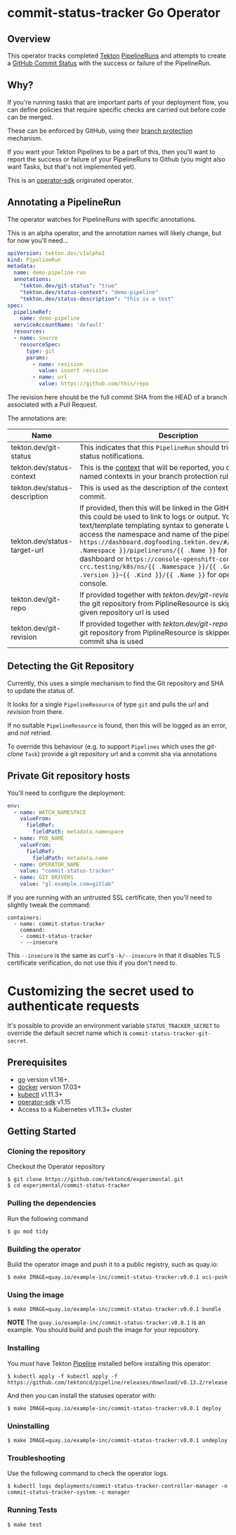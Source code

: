 # commit-status-tracker Go Operator

## Overview

This operator tracks completed [Tekton](https://github.com/tektoncd/pipeline) [PipelineRuns](https://github.com/tektoncd/pipeline/blob/master/docs/pipelineruns.md) and attempts to create a [GitHub Commit Status](https://developer.github.com/v3/repos/statuses/) with the success or failure of the PipelineRun.

## Why?

If you're running tasks that are important parts of your deployment flow, you
can define policies that require specific checks are carried out before code can
be merged.

These can be enforced by GitHub, using their [branch protection](https://help.github.com/en/github/administering-a-repository/configuring-protected-branches) mechanism.

If you want your Tekton Pipelines to be a part of this, then you'll want to report the success or failure of your PipelineRuns to Github (you might also want Tasks, but that's not implemented yet).

This is an [operator-sdk](https://github.com/operator-framework/operator-sdk) originated operator.

## Annotating a PipelineRun

The operator watches for PipelineRuns with specific annotations.

This is an alpha operator, and the annotation names will likely change, but for now
you'll need...

```yaml
apiVersion: tekton.dev/v1alpha1
kind: PipelineRun
metadata:
  name: demo-pipeline-run
  annotations:
    "tekton.dev/git-status": "true"
    "tekton.dev/status-context": "demo-pipeline"
    "tekton.dev/status-description": "this is a test"
spec:
  pipelineRef:
    name: demo-pipeline
  serviceAccountName: 'default'
  resources:
  - name: source
    resourceSpec:
      type: git
      params:
        - name: revision
          value: insert revision
        - name: url
          value: https://github.com/this/repo
```

The revision here should be the full commit SHA from the HEAD of a branch associated with a Pull Request.

The annotations are:

| Name                          | Description                                                                                                                                                                                                                                                                                                                                                                                                                                                                                                       | Required | Default   |
|-------------------------------|-------------------------------------------------------------------------------------------------------------------------------------------------------------------------------------------------------------------------------------------------------------------------------------------------------------------------------------------------------------------------------------------------------------------------------------------------------------------------------------------------------------------|----------|-----------|
| tekton.dev/git-status         | This indicates that this <code>PipelineRun</code> should trigger commit-status notifications.                                                                                                                                                                                                                                                                                                                                                                                                                     | Yes      |           |
| tekton.dev/status-context     | This is the [context](https://developer.github.com/v3/repos/statuses/#create-a-status) that will be reported, you can require named contexts in your branch protection rules.                                                                                                                                                                                                                                                                                                                                     | No       | "default" |
| tekton.dev/status-description | This is used as the description of the context, not the commit.                                                                                                                                                                                                                                                                                                                                                                                                                                                   | No       | ""        |
| tekton.dev/status-target-url  | If provided, then this will be linked in the GitHub web UI, this could be used to link to logs or output. You can use text/template templating syntax to generate URL and access the namespace and name of the pipelinerun. e.g. `https://dashboard.dogfooding.tekton.dev/#/namespaces/{{ .Namespace }}/pipelineruns/{{ .Name }}` for tekton dashboard or `https://console-openshift-console.apps-crc.testing/k8s/ns/{{ .Namespace }}/{{ .Group }}~{{ .Version }}~{{ .Kind }}/{{ .Name }}` for openshift-console. | No       | ""        |
| tekton.dev/git-repo           | If provided together with <i>tekton.dev/git-revision</i> detecting the git repository from PiplineResource is skipped and given repository url is used                                                                                                                                                                                                                                                                                                                                                            | No       |           |
| tekton.dev/git-revision       | If provided together with <i>tekton.dev/git-repo</i> detecting the git repository from PiplineResource is skipped and given commit sha is used                                                                                                                                                                                                                                                                                                                                                                    | No       |           |


## Detecting the Git Repository

Currently, this uses a simple mechanism to find the Git repository and SHA to update the status of.

It looks for a single `PipelineResource` of type `git` and pulls the *url* and *revision* from there.

If no suitable `PipelineResource` is found, then this will be logged as an
error, and _not_ retried.

To override this behaviour (e.g. to support `Pipelines` which uses the _git-clone_ `Task`)
provide a git repository url and a commit sha via annotations
## Private Git repository hosts

You'll need to configure the deployment:

```yaml
env:
  - name: WATCH_NAMESPACE
    valueFrom:
      fieldRef:
        fieldPath: metadata.namespace
  - name: POD_NAME
    valueFrom:
      fieldRef:
        fieldPath: metadata.name
  - name: OPERATOR_NAME
    value: "commit-status-tracker"
  - name: GIT_DRIVERS
    value: "gl.example.com=gitlab"
```

If you are running with an untrusted SSL certificate, then you'll need to
slightly tweak the command:

```
containers:
  - name: commit-status-tracker
    command:
    - commit-status-tracker
    - --insecure
```

This `--insecure` is the same as curl's `-k/--insecure` in that it disables TLS
certificate verification, do not use this if you don't need to.

# Customizing the secret used to authenticate requests

It's possible to provide an environment variable `STATUS_TRACKER_SECRET` to
override the default secret name which is `commit-status-tracker-git-secret`.



## Prerequisites

- [go][go_tool] version v1.16+.
- [docker][docker_tool] version 17.03+
- [kubectl][kubectl_tool] v1.11.3+
- [operator-sdk][operator_sdk] v1.15
- Access to a Kubernetes v1.11.3+ cluster

## Getting Started

### Cloning the repository

Checkout the Operator repository

```
$ git clone https://github.com/tektoncd/experimental.git
$ cd experimental/commit-status-tracker
```
### Pulling the dependencies

Run the following command

```
$ go mod tidy
```

### Building the operator

Build the operator image and push it to a public registry, such as quay.io:

```
$ make IMAGE=quay.io/example-inc/commit-status-tracker:v0.0.1 oci-push
```

### Using the image

```shell
$ make IMAGE=quay.io/example-inc/commit-status-tracker:v0.0.1 bundle
```

**NOTE** The `quay.io/example-inc/commit-status-tracker:v0.0.1` is an example. You should build and push the image for your repository.

### Installing

You *must* have Tekton [Pipeline](https://github.com/tektoncd/pipeline/) installed before installing this operator:

```shell
$ kubectl apply -f kubectl apply -f https://github.com/tektoncd/pipeline/releases/download/v0.13.2/release.yaml
```

And then you can install the statuses operator with:

```shell
$ make IMAGE=quay.io/example-inc/commit-status-tracker:v0.0.1 deploy
```

### Uninstalling

```shell
$ make IMAGE=quay.io/example-inc/commit-status-tracker:v0.0.1 undeploy
```

### Troubleshooting

Use the following command to check the operator logs.

```shell
$ kubectl logs deployments/commit-status-tracker-controller-manager -n commit-status-tracker-system -c manager
```

### Running Tests

```shell
$ make test
```

[go_tool]: https://golang.org/dl/
[kubectl_tool]: https://kubernetes.io/docs/tasks/tools/install-kubectl/
[docker_tool]: https://docs.docker.com/install/
[operator_sdk]: https://github.com/operator-framework/operator-sdk
